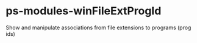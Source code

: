 # ps-modules-winFileExtProgId
Show and manipulate associations from file extensions to programs (prog ids)
